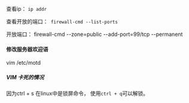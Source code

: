 查看ip： `ip addr`

查看开放的端口：` firewall-cmd --list-ports`

开放端口： firewall-cmd --zone=public --add-port=99/tcp --permanent



#### 修改服务器欢迎语

vim /etc/motd



##### VIM 卡死的情况

因为ctrl + s 在linux中是锁屏命令， 使用`ctrl + q`可以解锁。